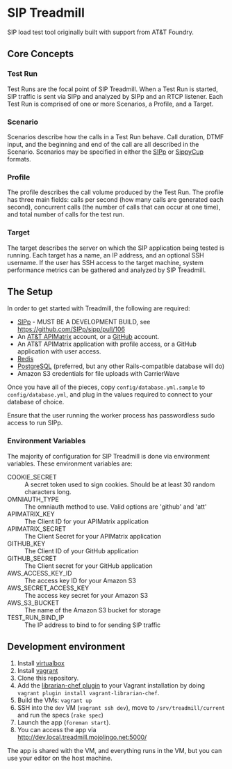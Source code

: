 # SIP Treadmill

SIP load test tool originally built with support from AT&amp;T Foundry.

## Core Concepts

### Test Run

Test Runs are the focal point of SIP Treadmill. When a Test Run is started, SIP traffic is sent via SIPp and analyzed by SIPp and an RTCP listener. Each Test Run is comprised of one or more Scenarios, a Profile, and a Target.

### Scenario

Scenarios describe how the calls in a Test Run behave. Call duration, DTMF input, and the beginning and end of the call are all described in the Scenario. Scenarios may be specified in either the [SIPp](http://sipp.sourceforge.net) or [SippyCup](https://github.com/mojolingo/sippy_cup) formats.

### Profile

The profile describes the call volume produced by the Test Run. The profile has three main fields: calls per second (how many calls are generated each second), concurrent calls (the number of calls that can occur at one time), and total number of calls for the test run.  

### Target

The target describes the server on which the SIP application being tested is running. Each target has a name, an IP address, and an optional SSH username. If the user has SSH access to the target machine, system performance metrics can be gathered and analyzed by SIP Treadmill.

## The Setup

In order to get started with Treadmill, the following are required:

* [SIPp](http://sipp.sourceforge.net) - MUST BE A DEVELOPMENT BUILD, see https://github.com/SIPp/sipp/pull/106
* An [AT&T APIMatrix](https://apimatrix.tfoundry.com) account, or a [GitHub](https://github.com) account.
* An AT&T APIMatrix application with profile access, or a GitHub application with user access.
* [Redis](http://redis.io)
* [PostgreSQL](http://www.postgresql.org/) (preferred, but any other Rails-compatible database will do)
* Amazon S3 credentials for file uploads with CarrierWave

Once you have all of the pieces, copy `config/database.yml.sample` to `config/database.yml`, and plug in the values required to connect to your database of choice.

Ensure that the user running the worker process has passwordless sudo access to run SIPp.

### Environment Variables

The majority of configuration for SIP Treadmill is done via environment variables. These environment variables are:
<dl>
  <dt>COOKIE_SECRET</dt>
  <dd>A secret token used to sign cookies. Should be at least 30 random characters long.</dd>
  <dt>OMNIAUTH_TYPE</dt>
  <dd>The omniauth method to use. Valid options are 'github' and 'att'</dd>
  <dt>APIMATRIX_KEY</dt>
  <dd>The Client ID for your APIMatrix application</dd>
  <dt>APIMATRIX_SECRET</dt>
  <dd>The Client Secret for your APIMatrix application</dd>
  <dt>GITHUB_KEY</dt>
  <dd>The Client ID of your GitHub application</dd>
  <dt>GITHUB_SECRET</dt>
  <dd>The Client secret for your GitHub application</dd>
  <dt>AWS_ACCESS_KEY_ID</dt>
  <dd>The access key ID for your Amazon S3</dd>
  <dt>AWS_SECRET_ACCESS_KEY</dt>
  <dd>The access key secret for your Amazon S3</dd>
  <dt>AWS_S3_BUCKET</dt>
  <dd>The name of the Amazon S3 bucket for storage</dd>
  <dt>TEST_RUN_BIND_IP</dt>
  <dd>The IP address to bind to for sending SIP traffic</dd>
</dl>

## Development environment

1. Install [virtualbox](https://www.virtualbox.org/wiki/Downloads)
2. Install [vagrant](http://vagrantup.com)
3. Clone this repository.
4. Add the [librarian-chef plugin](https://github.com/jimmycuadra/vagrant-librarian-chef) to your Vagrant installation by doing `vagrant plugin install vagrant-librarian-chef`.
4. Build the VMs: `vagrant up`
5. SSH into the `dev` VM (`vagrant ssh dev`), move to `/srv/treadmill/current` and run the specs (`rake spec`)
6. Launch the app (`foreman start`).
6. You can access the app via http://dev.local.treadmill.mojolingo.net:5000/

The app is shared with the VM, and everything runs in the VM, but you can use your editor on the host machine.
